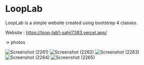 # LoopLab
LoopLab is a simple website created using bootstrep 4 classes.

Website : https://loop-lab1-sahil7383.vercel.app/

-> photos

![Screenshot (2261)](https://user-images.githubusercontent.com/79010142/132498146-7d896539-bf5a-4108-8472-e0eb0afbddfc.png)
![Screenshot (2262)](https://user-images.githubusercontent.com/79010142/132498152-c8986738-ca4d-4e8f-b791-f3d6031cac19.png)
![Screenshot (2263)](https://user-images.githubusercontent.com/79010142/132498154-cdea249b-4a16-46fe-ac84-f2c622f662e9.png)
![Screenshot (2264)](https://user-images.githubusercontent.com/79010142/132498155-302309cc-aec1-4dc9-a60b-1794b9a35233.png)
![Screenshot (2265)](https://user-images.githubusercontent.com/79010142/132498156-ab41617a-42b7-48c1-8a68-4c2ad6780aa3.png)

